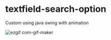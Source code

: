 # textfield-search-option
Custom using java swing with animation

![ezgif com-gif-maker](https://user-images.githubusercontent.com/58245926/193450660-0ae24edb-37d7-4a7a-92bf-c58c90393b55.gif)
